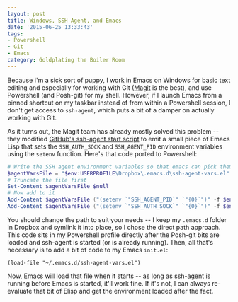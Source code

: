 ```yaml
---
layout: post
title: Windows, SSH Agent, and Emacs
date: '2015-06-25 13:33:43'
tags:
- Powershell
- Git
- Emacs
category: Goldplating the Boiler Room
---
```


Because I'm a sick sort of puppy, I work in Emacs on Windows for basic text
editing and especially for working with Git ([Magit][0] is the best), and use
Powershell (and Posh-git) for my shell. However, if I launch Emacs from a pinned
shortcut on my taskbar instead of from within a Powershell session, I don't get
access to `ssh-agent`, which puts a bit of a damper on actually working with
Git.

As it turns out, the Magit team has already mostly solved this problem -- they
modified [GitHub's ssh-agent start script][1] to emit a small piece of Emacs
Lisp that sets the `SSH_AUTH_SOCK` and `SSH_AGENT_PID` environment variables
using the `setenv` function. Here's that code ported to Powershell:

```powershell
# Write the SSH agent environment variables so that emacs can pick them up
$agentVarsFile = "$env:USERPROFILE\Dropbox\.emacs.d\ssh-agent-vars.el"
# Truncate the file first
Set-Content $agentVarsFile $null
# Now add to it
Add-Content $agentVarsFile ("(setenv `"SSH_AGENT_PID`" `"{0}`")" -f $env:SSH_AGENT_PID)
Add-Content $agentVarsFile ("(setenv `"SSH_AUTH_SOCK`" `"{0}`")" -f $env:SSH_AUTH_SOCK)
```

You should change the path to suit your needs -- I keep my `.emacs.d` folder in
Dropbox and symlink it into place, so I chose the direct path approach. This
code sits in my Powershell profile directly after the Posh-git bits are loaded
and ssh-agent is started (or is already running). Then, all that's necessary is
to add a bit of code to my Emacs `init.el`:

```elisp
(load-file "~/.emacs.d/ssh-agent-vars.el")
```

Now, Emacs will load that file when it starts -- as long as ssh-agent is running
before Emacs is started, it'll work fine. If it's not, I can always re-evaluate
that bit of Elisp and get the environment loaded after the fact.

[0]: https://github.com/magit/magit
[1]: https://help.github.com/articles/working-with-ssh-key-passphrases/#platform-windows
